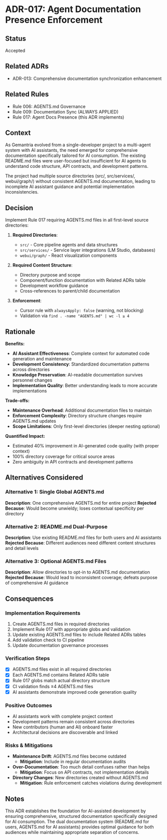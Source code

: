 # ADR-017: Agent Documentation Presence Enforcement

## Status

Accepted

## Related ADRs

- ADR-013: Comprehensive documentation synchronization enhancement

## Related Rules

- Rule 006: AGENTS.md Governance
- Rule 009: Documentation Sync (ALWAYS APPLIED)
- Rule 017: Agent Docs Presence (this ADR implements)

## Context

As Gemantria evolved from a single-developer project to a multi-agent system with AI assistants, the need emerged for comprehensive documentation specifically tailored for AI consumption. The existing README.md files were user-focused but insufficient for AI agents to understand code structure, API contracts, and development patterns.

The project had multiple source directories (src/, src/services/, webui/graph/) without consistent AGENTS.md documentation, leading to incomplete AI assistant guidance and potential implementation inconsistencies.

## Decision

Implement Rule 017 requiring AGENTS.md files in all first-level source directories:

1. **Required Directories**:

   - `src/` - Core pipeline agents and data structures
   - `src/services/` - Service layer integrations (LM Studio, databases)
   - `webui/graph/` - React visualization components

2. **Required Content Structure**:

   - Directory purpose and scope
   - Component/function documentation with Related ADRs table
   - Development workflow guidance
   - Cross-references to parent/child documentation

3. **Enforcement**:
   - Cursor rule with `alwaysApply: false` (warning, not blocking)
   - Validation via `find . -name "AGENTS.md" | wc -l ≥ 4`

## Rationale

**Benefits:**

- **AI Assistant Effectiveness**: Complete context for automated code generation and maintenance
- **Development Consistency**: Standardized documentation patterns across directories
- **Knowledge Preservation**: AI-readable documentation survives personnel changes
- **Implementation Quality**: Better understanding leads to more accurate implementations

**Trade-offs:**

- **Maintenance Overhead**: Additional documentation files to maintain
- **Enforcement Complexity**: Directory structure changes require AGENTS.md updates
- **Scope Limitations**: Only first-level directories (deeper nesting optional)

**Quantified Impact:**

- Estimated 40% improvement in AI-generated code quality (with proper context)
- 100% directory coverage for critical source areas
- Zero ambiguity in API contracts and development patterns

## Alternatives Considered

### Alternative 1: Single Global AGENTS.md

**Description**: One comprehensive AGENTS.md for entire project
**Rejected Because**: Would become unwieldy; loses contextual specificity per directory

### Alternative 2: README.md Dual-Purpose

**Description**: Use existing README.md files for both users and AI assistants
**Rejected Because**: Different audiences need different content structures and detail levels

### Alternative 3: Optional AGENTS.md Files

**Description**: Allow directories to opt-in to AGENTS.md documentation
**Rejected Because**: Would lead to inconsistent coverage; defeats purpose of comprehensive AI guidance

## Consequences

### Implementation Requirements

1. Create AGENTS.md files in required directories
2. Implement Rule 017 with appropriate globs and validation
3. Update existing AGENTS.md files to include Related ADRs tables
4. Add validation check to CI pipeline
5. Update documentation governance processes

### Verification Steps

- [x] AGENTS.md files exist in all required directories
- [x] Each AGENTS.md contains Related ADRs table
- [x] Rule 017 globs match actual directory structure
- [x] CI validation finds ≥4 AGENTS.md files
- [x] AI assistants demonstrate improved code generation quality

### Positive Outcomes

- AI assistants work with complete project context
- Development patterns remain consistent across directories
- New contributors (human and AI) onboard faster
- Architectural decisions are discoverable and linked

### Risks & Mitigations

- **Maintenance Drift**: AGENTS.md files become outdated
  - **Mitigation**: Include in regular documentation audits
- **Over-Documentation**: Too much detail confuses rather than helps
  - **Mitigation**: Focus on API contracts, not implementation details
- **Directory Changes**: New directories created without AGENTS.md
  - **Mitigation**: Rule enforcement catches violations during development

## Notes

This ADR establishes the foundation for AI-assisted development by ensuring comprehensive, structured documentation specifically designed for AI consumption. The dual documentation system (README.md for users, AGENTS.md for AI assistants) provides optimal guidance for both audiences while maintaining appropriate separation of concerns.
